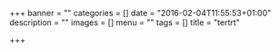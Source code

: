 +++
banner = ""
categories = []
date = "2016-02-04T11:55:53+01:00"
description = ""
images = []
menu = ""
tags = []
title = "tertrt"

+++

<!--more-->
